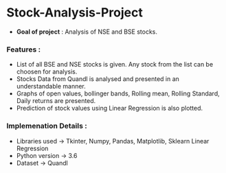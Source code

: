 # Stock-Analysis-Project
- **Goal of project** : Analysis of NSE and BSE stocks.

### Features : 
- List of all BSE and NSE stocks is given. Any stock from the list can be choosen for analysis.
- Stocks Data from Quandl is analysed and presented in an understandable manner.
- Graphs of open values, bollinger bands, Rolling mean, Rolling Standard, Daily returns are presented.
- Prediction of stock values using Linear Regression is also plotted.

### Implemenation Details :
- Libraries used -> Tkinter, Numpy, Pandas, Matplotlib, Sklearn Linear Regression
- Python version -> 3.6
- Dataset -> Quandl
